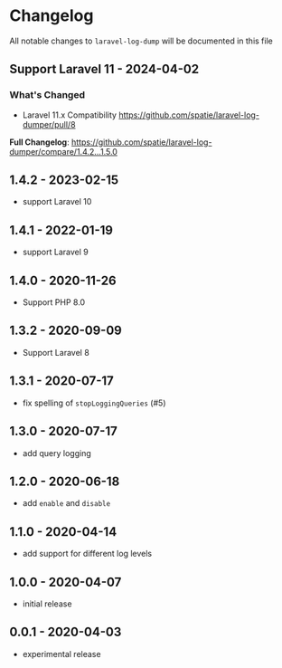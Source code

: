 # Changelog

All notable changes to `laravel-log-dump` will be documented in this file

## Support Laravel 11 - 2024-04-02

### What's Changed

* Laravel 11.x Compatibility https://github.com/spatie/laravel-log-dumper/pull/8

**Full Changelog**: https://github.com/spatie/laravel-log-dumper/compare/1.4.2...1.5.0

## 1.4.2 - 2023-02-15

- support Laravel 10

## 1.4.1 - 2022-01-19

- support Laravel 9

## 1.4.0 - 2020-11-26

- Support PHP 8.0

## 1.3.2 - 2020-09-09

- Support Laravel 8

## 1.3.1 - 2020-07-17

- fix spelling of `stopLoggingQueries` (#5)

## 1.3.0 - 2020-07-17

- add query logging

## 1.2.0 - 2020-06-18

- add `enable` and `disable`

## 1.1.0 - 2020-04-14

- add support for different log levels

## 1.0.0 - 2020-04-07

- initial release

## 0.0.1 - 2020-04-03

- experimental release

